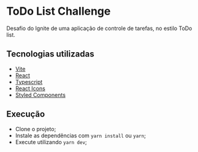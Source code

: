 # ToDo List Challenge

Desafio do Ignite de uma aplicação de controle de tarefas, no estilo ToDo list.

## Tecnologias utilizadas

- [Vite](https://vitejs.dev/)
- [React](https://pt-br.reactjs.org/)
- [Typescript](https://www.typescriptlang.org/)
- [React Icons](https://react-icons.github.io/react-icons/)
- [Styled Components](https://styled-components.com/)

## Execução

- Clone o projeto;
- Instale as dependências com `yarn install` ou `yarn`;
- Execute utilizando `yarn dev`;
